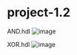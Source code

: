 # project-1.2

AND.hdl
![image](https://github.com/user-attachments/assets/03239007-db50-4876-bb7f-338840804e16)


XOR.hdl
![image](https://github.com/user-attachments/assets/6bf7ea9c-d606-4874-bc14-aa1676e7334e)

